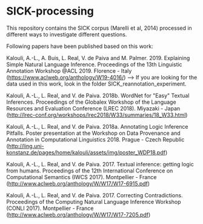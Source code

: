 # SICK-processing

This repository contains the SICK corpus (Marelli et al, 2014) processed in different ways to investigate different questions.

Following papers have been published based on this work:

Kalouli, A.-L., A. Buis, L. Real, V. de Paiva and M. Palmer. 2019. Explaining Simple Natural Language Inference. Proceedings of the 13th Linguistic Annotation Workshop @ACL 2019. Florence - Italy (https://www.aclweb.org/anthology/W19-4016/) 
--> If you are looking for the data used in this work, look in the folder SICK_reannotation_experiment.

Kalouli, A.-L., L. Real, and V. de Paiva. 2018b. WordNet for "Easy" Textual Inferences. Proceedings of the Globalex Workshop of the Language Resources and Evaluation Conference (LREC 2018). Miyazaki - Japan (http://lrec-conf.org/workshops/lrec2018/W33/summaries/18_W33.html)

Kalouli, A.-L., L. Real, and V. de Paiva. 2018a. Annotating Logic Inference Pitfalls. Poster presentation at the Workshop on Data Provenance and Annotation in Computational Linguistics 2018. Prague - Czech Republic (http://ling.uni-konstanz.de/pages/home/kalouli/assets/img/poster_WDP18.pdf)

Kalouli, A.-L., L. Real, and V. de Paiva. 2017. Textual inference: getting logic from humans. Proceedings of the 12th International Conference on Computational Semantics (IWCS 2017). Montpellier - France (http://www.aclweb.org/anthology/W/W17/W17-6915.pdf)

Kalouli, A.-L., L. Real, and V. de Paiva. 2017. Correcting Contradictions. Proceedings of the Computing Natural Language Inference Workshop (CONLI 2017). Montpellier - France (http://www.aclweb.org/anthology/W/W17/W17-7205.pdf)


